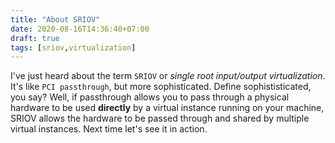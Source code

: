 ```yaml
---
title: "About SRIOV"
date: 2020-08-16T14:36:40+07:00
draft: true
tags: [sriov,virtualization]
---
```


I've just heard about the term `SRIOV` or _single root input/output virtualization_. It's like `PCI passthrough`, but more sophisticated. Define sophististicated, you say? Well, if passthrough allows you to pass through a physical hardware to be used **directly** by a virtual instance running on your machine, SRIOV allows the hardware to be passed through and shared by multiple virtual instances. Next time let's see it in action.